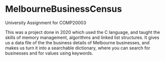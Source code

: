 # MelbourneBusinessCensus
University Assignment for COMP20003

This was a project done in 2020 which used the C language, and taught the skills of memory management, algorithms and linked list structures. 
It gives us a data file of the the business details of Melbourne businesses, and makes us turn it into a searchable dictionary, where you can
search for businesses and for values using keywords.
